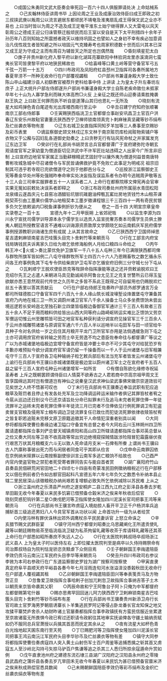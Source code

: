 <!-- { "loadSidebar": true } -->
　　○成国公朱勇同文武大臣奏会审死囚一百六十四人俱服罪请处决  上命姑械系之
　　○己亥翰林侍臣讲周书毕  上因论周之王业及成康治效侍臣曰成王即政之初三叔挟武庚以叛周公以流言避居东都顽民不靖奄及淮夷扇乱成王得保文武之业亦不易也  上曰当时皆以为周之不造及成王定奄平淮东土始宁继得罪人又大雷电以风天彰周公之德成王迎公归诛管蔡迁殷顽民而后王室以安自是天下太平刑措四十余年子孙历年八百则知始之所震撼者政天以维持巩固之也譬如人之身初不幸有疾必加意调治凡伐性戕生者皆知避之所以培固元气克臻寿考也周家积德数十世而后兴其本已深又成王足为守成之主而有周召为辅皆天之所定也岂偶然哉
　　○昏刻填星犯太白
　　○庚子并贵州新化府入黎平府以新化湖耳亮寨欧阳中林验洞龙里赤溪湳洞七蛮夷长官司皆隶黎平府以地狭民稀故也
　　○给喜峰等口黄土岭等营守备官军弓五千弦一万箭一十五万
　　○四川布政司及凤阳府虹县邳州卫指挥司各奏所属地方春夏旱涝不一所种无收命行在户部覆视蠲租
　　○户部尚书兼谨身殿大学士致仕陈山卒山福建沙县人初繇教官被荐升吏科给事中侍  上讲读  上为皇太子升左春坊左庶子  上正大统升户部左侍郎遂升户部尚书兼谨身殿大学士自陈老疾命致仕未抵家卒年七十山为人寡学急利而昧大体高煦□火反  上亲征之既还师山迎奏请乘胜掩袭赵王执之  上曰赵王何罪而执不听自是遂薄山其归也恩礼一无所及
　　○晓刻有流星大如鸡弹色青白尾迹有光出库楼西南行至云中
　　○辛丑召建宁府知府张顺署南京工部右侍郎事
　　○壬寅赐狭西临洮卫土官都督佥事赵安巩昌卫土官百户洪春辽东安乐州故鞑官妻董氏狭西西宁卫禅师锁南领真完卜剌麻锉真坚藏等钞币绢布及纻丝袭衣等物有差
　　○辽东右城卫女直指挥同知歹羊加等三人奏事至京赐钞及彩币表里
　　○谪监察御史颉文林戍辽东文林于南京赃罚库检阅赃物索铺户等衣物又于公廨与囚妇乱各道御史劾奏之  上曰贪秽无行有玷风宪命杖之并家属发充辽东边卫军
　　○癸卯行在礼部尚书胡濙言总兵官都督谭广于宣府建弥陀寺朝玄观请度官军之家幼童为僧道臣切见洪武中不许军匠灶站违碍之人出家今广所言非旧制  上曰宣府边地官军家属正当勤耕稼精武艺固封守以攘外夷为僧道何益昔南唐特曹彬攻城急城中尽召诸僧令与军民皆诵佛救护竟不免败亡此事足为明戒况  祖宗旧制其可违乎若寺观已完欲僧道守之则于他郡邑分与之
　　○巡按浙江监察御史王宪等奏金华处州等处强贼昨奉命审实处决妄指及误监系者令办明今逃贼周尹敬等五十三人会三司审实服罪者五十一人误系者二人  上命行在都察院移文俾宪再会官审实果无冤如前敕处决误系者即释之
　　○浙江布政司奏处州府所属丽水青田松阳龙泉缙云遂昌庆元七县窑冶酒醋铅坑银坑碓磨油榨甎瓦窰灶房地赁钱竹木山租茶课税契茶引由工墨果价儒学山地租契本工墨岁徵课程银三千三百四十一两有奇民贫银多负欠乞依敕谕内□税鱼课事例折钞为便从之
　　卷之一百十四
大明宣宗章皇帝实录卷之一百十五
　　宣德九年十二月甲辰朔  上省郊祀牲
　　○以监生李源为四川永宁宣抚司儒学训导源本永宁儒学生以选贡入监宣抚奢苏奏本司儒学生员俱土獠夷人朝廷所授教官语言不通难以训诲源资质敦厚文学颇晓乞如云南鹤庆军民府儒学事例授源教职训诲诸生庶有成就  上从其言故命之
　　○乙巳狭西西宁卫国师绰思星吉遣剌麻锁南星吉巴哇簇头目完卜舍剌竹等来朝贡马
　　○行在工部言内府宝钱局铸钱民夫诉离家久日给为艰乞依修海船例人月给口粮四斗命给之
　　○丙午韩王冲＜火或＞奏比蒙优免护卫旗军一千八十五人屯种三年今已满限狭西都司俾与群牧所旗军皆如例二八屯守缘群牧所军士四百六十六人乃恩赐畜牧之数乞循永乐间各王府事例免其下屯专令供给柴炭护卫屯军亦乞循安府旧例三分守城七分下屯从之
　　○瓦剌顺宁王脱欢使臣昂克等陛辞命指挥康能等送之还并赍敕谕脱欢曰王克绍尔先王之忐遣人来朝进马具见勤诚闻杀阿鲁台尢见王之克复世讐所云已得玉玺欲献亦悉王意然观前代传世之久历年之多皆不系此王既得之可自留用也仍赐脱欢纻丝五十表里以答其贡献云
　　○行在户部右侍郎王佐奏昨户部员外郎罗通言万全都司所辖德胜口守备官军四千六百九十余人缘山筑长城浚壕堑设烽置堡屯守兼备其宣府乃内地在城三卫一所又调蔚州诸卫官军八千余人操备士马众多坐费馈饷未尝出境巡逻若长安岭迤北至独石新立四堡皆临极边备御官军通计三千三百人有故者三百五十余人不足于用而粮料供给皆出山西大同等府山路崎岖转运实难比乏馈饷又劳京军儧运切惟云州至雕鹗皆可田之地官军私种获利请分调宣府见操官军三千三百余人于云州赤城雕鹗诸堡与原调官军通六千六百人半以巡哨半以屯田军与田一顷官给牛具种子令对名供给一岁之后住其月粮开平龙门卫所官军亦用是法倘遇缓急则下屯之士亦可调用庶官府省转输之劳而士卒无劳逸不均之患臣佐奉命往与都督谭广等议之广以为赤城诸堡地临极边宜增守备宣府皆是冲要士卒亦不可少其屯守对给犹恐岁有丰歉亦难预拟今欲分调宣府官军请仍留一千操备而以一千人于云州诸堡与旧军相兼屯守千三百人于宣府各卫屯种输纳子粒乞敕兵部后有法当充军者皆发云州诸堡屯守  上谕行在兵部尚书王骥曰赤城诸堡既是极边宜以蔚州诸卫军士之在宣府者千五百人益之留千三百人宣府屯种云州诸堡增军一如所言
　　○有僧自陈欲化缘修寺祝延  圣寿者  上斥之既朝罢顾谓侍臣曰人情莫不欲寿古之人君若商中宗高宗祖甲周文王皆享国绵远其时岂有僧道岂有神仙之说秦皇汉武求神仙梁武事佛宋徽宗崇道效验可见矣世之人终不悟甚可叹也
　　○丁未行在兵部尚书王骥奏近奉旨武职有犯应追粮草及赃罚者且停止有发各处充军及立功降调运砖运米输作者俱记其罪笞杖者宥之令扈从巡边还日别议今已还京请旨处分命已拟罪未行及追马未完者死罪住俸一年徒流罪半之运砖未完者死罪住俸半年徒流三月已完者不住俸依见行例死罪调卫有犯盗卖冒支官粮及侵用军士粮布调边卫徒流罪复任已致仕而犯徒流死罪依律收赎笞杖宥之皆复职若追赃未完移文原卫原籍追徵其干人命情犯深重者别具以闻
　　○大同参将都指挥使曹俭奏缘边诸卫隘口守备宜有总督之者今大同右云川玉林朔州四卫所属请遣都指挥佥事刘俨总督天城镇虏阳和高山四卫所辖请遣都指挥佥事邓英总督从之俭又奏大同左等卫夜不收高政等常出穷边绝境窥探贼情跋涉险阻冒犯霜露昼伏夜行艰苦万状其月粮概支六斗无以致人死命请月支米一石俾有所餋  上谓尚书王骥曰古人饩廪称事彼出死力而与闲居者同食可乎其即从俭言
　　○戊申命云南罪囚依在京例纳米赎罪以云南按察副使徐训言云南军多逃亡粮饷不给故也
　　○己酉严内官内使盗官物之禁犯者死受寄者罪同告实与能自首者赏
　　○湖广襄阳府竹山县奏县民佃耕荒闲官田地二十四顷七十四亩有奇蒙准民田例徵纳粮税近行在户部移文以佃在例前者仍令如古额官田起科凡宣德五年六年七年负欠之数悉令补纳本县止辖二里民居深山该徵粮税办纳尚艰若复增额必致失所乞依例减除以苏民难  上从之
　　○浙江温州府之乐清县严州府之遂安桐庐二县江西九江府之彭泽县各奏去岁乾旱田榖无收今年春夏以来民多饥窘已借预备仓榖米济之俟来年秋收后偿官
　　○晓刻荧惑犯钩钤第二星○庚戌肥河等卫指挥使女隆加四川泥溪长官司把事王鸿等来朝贡马
　　○行在兵部尚书王骥言昨虏寇入境劫掠人畜开平卫正千户杨洪率兵追捕斩首三级追还男妇八人今具官军首从功状以闻  上命首功升一级为从者给赏
　　○内使冯林有罪伏诛林出郊外调鹰杖杀平民民妻诉官  上怒立命诛之
　　○辛亥腊节赐文武群臣宴
　　○镇守河州西宁都督刘昭奏比乌思藏阐化王所遣贡使癿藏等以朝廷赐物易茶至临洮临洮卫疑为私茶拘留癿藏等收茶于库请释癿藏等还其茶  上命行在户部悉如昭所奏庶不失远人之心
　　○行在太医院判韩叔旸卒叔旸浙江武义县人  上为皇太子时以医侍左右  上即位擢太医院判至是病卒以久侍持赐祭命有司治葬叔旸自为院判怙宠骄恣贪黩虐下众侧目焉
　　○壬子朝鲜国王李祹遣陪臣李效仍贡马云南沅江军民府头目李华等来朝贡马
　　○癸丑升四川布政司右参议李敩为本司右参政行在广东道监察御史罗铨为湖广按察司按察使
　　○甲寅直隶真定府阜平县顺天府平峪县各奏今年七月淫雨连旬河水涨溢渰没黍榖秋田无收命行在户部遣人覆视蠲其租
　　○乙卯朝鲜国王李祹遣陪臣田兴等奉表笺贡马及方物贺正旦
　　○忽鲁爱卫故指挥佥事哈剌子创加兀剌忽卫故指挥佥事纳吉答子土木以朝贡来京皆命袭其父职
　　○丙辰命故和宁王阿鲁台子阿卜只俺为中军都督府左都督赐第宅什器
　　○赐亦思弗罕回回迷儿阿力狭西西宁卫剌麻锁南星吉巴哇簇头目完卜舍剌竹等钞币绢布有差
　　○行在兵部尚书王骥奏贵州新添卫舟行长官司故土官罗海男罗朝扇诱寨长卜羊集逃民罗阿记等侵占卧龙番长官龙知保之地又攻猱平寨焚庐舍杀人劫财昨诸土官屡奏都指挥佥事李政镇抚有方蛮民信服近坐累逮至京故诸蛮无所畏惧今政已宥过还职请令政躬往其地审实抚谕俾各守疆土输纳贡赋如仍不服同总兵官萧授以兵擒其首恶而抚定其余从之
　　○夜有流星大如杯色青白光烛地起天囷东南行至天苑
　　○丁巳赐肥河等卫指挥使女隆加四川泥溪长官司把事王鸿云南沅江军民府头目李华钞币及纻丝袭衣等物有差
　　○镇守大同参将都指挥使曹俭奏虏寇四人突入黄土山射伤军士百户周鉴等追捕悉擒之斩其首又虏寇五人至沙岭北沟持弓矢掠马驴百户焦谦等追之杀其三人悉归所掠余寇遁命升赏如例
　　○戊午直隶池州府之建德东流石埭三县湖广汉阳府之汉阳县永州府之零陵县武昌府之蒲圻县各奏去岁亢旱田禾无收今年春夏以来民饥为甚已借预备官廪米济之俟来秋成熟偿官悉具数闻
　　○己未赐朝鲜国陪臣李效仍等彩币绢布及金织纻丝袭衣绢衣等物有差
